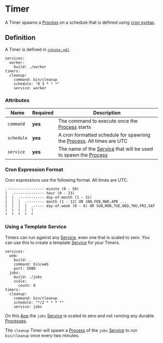 # Timer

A Timer spawns a [Process](process.md) on a schedule that is defined using [cron syntax](https://www.freebsd.org/cgi/man.cgi?crontab).

## Definition

A Timer is defined in [`convox.yml`](../../../configuration/convox-yml.md).

    services:
      worker:
        build: ./worker
    timers:
      cleanup:
        command: bin/cleanup
        schedule: "0 3 * * *"
        service: worker

### Attributes

| Name       | Required | Description                                                                                |
| ---------- | -------- | ------------------------------------------------------------------------------------------ |
| `command`  | **yes**  | The command to execute once the [Process](process.md) starts                               |
| `schedule` | **yes**  | A cron formatted schedule for spawning the [Process](process.md). All times are UTC        |
| `service`  | **yes**  | The name of the [Service](service.md) that will be used to spawn the [Process](process.md) |

### Cron Expression Format

Cron expressions use the following format. All times are UTC.

```
.----------------- minute (0 - 59)
|  .-------------- hour (0 - 23)
|  |  .----------- day-of-month (1 - 31)
|  |  |  .-------- month (1 - 12) OR JAN,FEB,MAR,APR ...
|  |  |  |  .----- day-of-week (0 - 6) OR SUN,MON,TUE,WED,THU,FRI,SAT
|  |  |  |  |
*  *  *  *  *
```

### Using a Template Service

Timers can run against any [Service](service.md), even one that is scaled to zero. You can use this to create a
template [Service](service.md) for your Timers.

    services:
      web:
        build: .
        command: bin/web
        port: 5000
      jobs:
        build: ./jobs
        scale: 
          count: 0
    timers:
      cleanup:
        command: bin/cleanup
        schedule: "*/2 * * * *"
        service: jobs

On this [App](..) the `jobs` [Service](service.md) is scaled to zero and not running any durable
[Processes](process.md).

The `cleanup` Timer will spawn a [Process](process.md) of the `jobs` [Service](service.md) to run
`bin/cleanup` once every two minutes.
